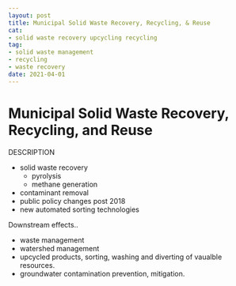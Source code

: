 ```yaml
--- 
layout: post 
title: Municipal Solid Waste Recovery, Recycling, & Reuse
cat: 
- solid waste recovery upcycling recycling
tag: 
- solid waste management
- recycling
- waste recovery
date: 2021-04-01 
--- 
```


Municipal Solid Waste Recovery, Recycling, and Reuse
====================================================

DESCRIPTION

- solid waste recovery
  - pyrolysis
  - methane generation
- contaminant removal
- public policy changes post 2018
- new automated sorting technologies

Downstream effects..

- waste management
- watershed management
- upcycled products, sorting, washing and diverting of vaualble resources.
- groundwater contamination prevention, mitigation.
